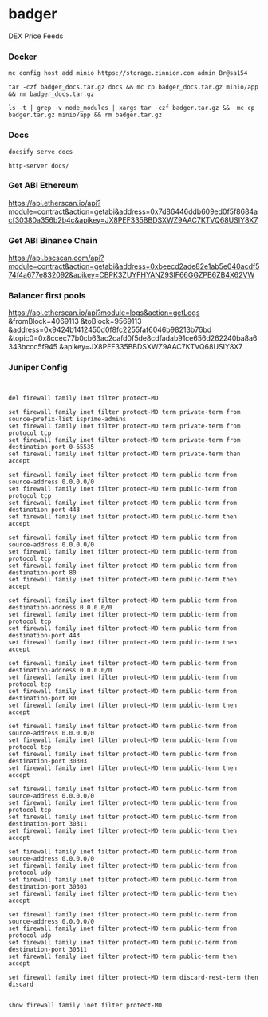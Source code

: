 # badger
DEX Price Feeds

### Docker

```
mc config host add minio https://storage.zinnion.com admin Br@sa154

tar -czf badger_docs.tar.gz docs && mc cp badger_docs.tar.gz minio/app && rm badger_docs.tar.gz

ls -t | grep -v node_modules | xargs tar -czf badger.tar.gz &&  mc cp badger.tar.gz minio/app && rm badger.tar.gz
```

### Docs

```
docsify serve docs

http-server docs/
```

### Get ABI Ethereum

https://api.etherscan.io/api?module=contract&action=getabi&address=0x7d86446ddb609ed0f5f8684acf30380a356b2b4c&apikey=JX8PEF335BBDSXWZ9AAC7KTVQ68USIY8X7

### Get ABI Binance Chain

https://api.bscscan.com/api?module=contract&action=getabi&address=0xbeecd2ade82e1ab5e040acdf574f4a677e832092&apikey=CBPK3ZUYFHYANZ9SIF66GGZPB6ZB4X62VW


### Balancer first pools

https://api.etherscan.io/api?module=logs&action=getLogs
&fromBlock=4069113
&toBlock=9569113
&address=0x9424b1412450d0f8fc2255faf6046b98213b76bd
&topic0=0x8ccec77b0cb63ac2cafd0f5de8cdfadab91ce656d262240ba8a6343bccc5f945
&apikey=JX8PEF335BBDSXWZ9AAC7KTVQ68USIY8X7


### Juniper Config

```


del firewall family inet filter protect-MD

set firewall family inet filter protect-MD term private-term from source-prefix-list isprime-admins
set firewall family inet filter protect-MD term private-term from protocol tcp 
set firewall family inet filter protect-MD term private-term from destination-port 0-65535
set firewall family inet filter protect-MD term private-term then accept 

set firewall family inet filter protect-MD term public-term from source-address 0.0.0.0/0 
set firewall family inet filter protect-MD term public-term from protocol tcp 
set firewall family inet filter protect-MD term public-term from destination-port 443 
set firewall family inet filter protect-MD term public-term then accept 

set firewall family inet filter protect-MD term public-term from source-address 0.0.0.0/0 
set firewall family inet filter protect-MD term public-term from protocol tcp 
set firewall family inet filter protect-MD term public-term from destination-port 80 
set firewall family inet filter protect-MD term public-term then accept 

set firewall family inet filter protect-MD term public-term from destination-address 0.0.0.0/0 
set firewall family inet filter protect-MD term public-term from protocol tcp 
set firewall family inet filter protect-MD term public-term from destination-port 443 
set firewall family inet filter protect-MD term public-term then accept 

set firewall family inet filter protect-MD term public-term from destination-address 0.0.0.0/0 
set firewall family inet filter protect-MD term public-term from protocol tcp 
set firewall family inet filter protect-MD term public-term from destination-port 80 
set firewall family inet filter protect-MD term public-term then accept 

set firewall family inet filter protect-MD term public-term from source-address 0.0.0.0/0 
set firewall family inet filter protect-MD term public-term from protocol tcp 
set firewall family inet filter protect-MD term public-term from destination-port 30303 
set firewall family inet filter protect-MD term public-term then accept 

set firewall family inet filter protect-MD term public-term from source-address 0.0.0.0/0 
set firewall family inet filter protect-MD term public-term from protocol tcp 
set firewall family inet filter protect-MD term public-term from destination-port 30311 
set firewall family inet filter protect-MD term public-term then accept 

set firewall family inet filter protect-MD term public-term from source-address 0.0.0.0/0 
set firewall family inet filter protect-MD term public-term from protocol udp 
set firewall family inet filter protect-MD term public-term from destination-port 30303 
set firewall family inet filter protect-MD term public-term then accept 

set firewall family inet filter protect-MD term public-term from source-address 0.0.0.0/0 
set firewall family inet filter protect-MD term public-term from protocol udp 
set firewall family inet filter protect-MD term public-term from destination-port 30311 
set firewall family inet filter protect-MD term public-term then accept 

set firewall family inet filter protect-MD term discard-rest-term then discard


show firewall family inet filter protect-MD

```